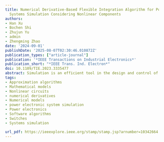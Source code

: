```yaml
---
title: Numerical Derivative-Based Flexible Integration Algorithm for Power Electronic
  Systems Simulation Considering Nonlinear Components
authors:
- Han Xu
- Bochen Shi
- Zhujun Yu
- admin
- Zhengming Zhao
date: '2024-09-01'
publishDate: '2025-08-07T02:30:46.010872Z'
publication_types: ["article-journal"]
publication: '*IEEE Transactions on Industrial Electronics*'
publication_short: "*IEEE Trans. Ind. Electron*"
doi: 10.1109/TIE.2023.3335477
abstract: Simulation is an efficient tool in the design and control of power electronic systems. However, quick and accurate simulation of them is still challenging, especially when the system contains a large number of switches and state variables. Conventional general-purpose integration algorithms assume nonlinearity within systems but face inefficiency in handling the piecewise characteristics of power electronic switches. While some specialized algorithms can adapt to the piecewise characteristics, most of these methods require systems to be piecewise linear. In this article, a numerical derivative-based flexible integration algorithm is proposed. This algorithm can adapt to the piecewise characteristic caused by switches and have no difficulty when nonlinear nonswitching components are present in the circuit. This algorithm consists of a recursive numerical scheme that obtains high-order time derivatives of nonlinear components and a decoupling strategy that further increases computational efficiency. The proposed method is applied to solve a motor derive system and a large-scale power conversion system to verify its accuracy and efficiency by comparing experimental waveforms and simulated results given by commercial software. Our proposed method demonstrates several-fold acceleration compared to multiple commonly used algorithms in Simulink.
tags:
- Approximation algorithms
- Mathematical models
- Nonlinear circuits
- numerical derivatives
- Numerical models
- power electronic system simulation
- Power electronics
- Software algorithms
- Switches
- Systems simulation

url_pdf: https://ieeexplore.ieee.org/stamp/stamp.jsp?arnumber=10342664
---
```

